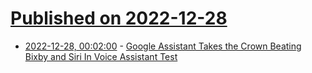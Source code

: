 # [Published on 2022-12-28](index.md)

* [2022-12-28, 00:02:00](https://tech.slashdot.org/story/22/12/27/2125237/google-assistant-takes-the-crown-beating-bixby-and-siri-in-voice-assistant-test?utm_source=rss1.0mainlinkanon&utm_medium=feed) - [Google Assistant Takes the Crown Beating Bixby and Siri In Voice Assistant Test](https://tech.slashdot.org/story/22/12/27/2125237/google-assistant-takes-the-crown-beating-bixby-and-siri-in-voice-assistant-test?utm_source=rss1.0mainlinkanon&utm_medium=feed)
